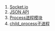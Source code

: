 1. [Socket.io](https://github.com/zhilidali/Node-demos/tree/master/socket.io)
2. [JSON API](https://github.com/zhilidali/Node-demos/tree/master/JSON%20API)
3. [Process进程模块](https://github.com/zhilidali/Node-demos/tree/master/Process)
4. [child_process子进程](https://github.com/zhilidali/Node-demos/tree/master/child_process)
